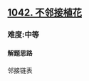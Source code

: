 <h2><a href="https://leetcode.cn/problems/flower-planting-with-no-adjacent/">1042. 不邻接植花</a></h2>
<h3>难度:中等</h3>
<h4>解题思路</h4>
<p>邻接链表</p>
